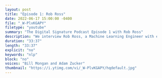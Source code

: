 ```yaml
---
layout: post
title: "Episode 1: Rob Ross"
date: 2022-06-17 15:00:00 -0400
file: "_W-PlvKGAPY"
filetype: "youtube"
summary: "The Digital Signature Podcast Episode 1 with Rob Ross"
description: "We interview Rob Ross, a Machine Learning Engineer with experience in Biomedical Machine Learning and the Internet-of-Things, about his tech journey."
duration: "33:37"
length: "33:37"
explicit: "no"
keywords: "nlp"
block: "no"
voices: "Bill Mongan and Adam Zucker"
thumbnail: "https://i.ytimg.com/vi/_W-PlvKGAPY/hqdefault.jpg"
---
```

